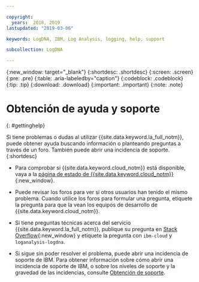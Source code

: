```yaml
---

copyright:
  years:  2018, 2019
lastupdated: "2019-03-06"

keywords: LogDNA, IBM, Log Analysis, logging, help, support

subcollection: LogDNA

---
```


{:new_window: target="_blank"}
{:shortdesc: .shortdesc}
{:screen: .screen}
{:pre: .pre}
{:table: .aria-labeledby="caption"}
{:codeblock: .codeblock}
{:tip: .tip}
{:download: .download}
{:important: .important}
{:note: .note}


# Obtención de ayuda y soporte
{: #gettinghelp}

Si tiene problemas o dudas al utilizar {{site.data.keyword.la_full_notm}}, puede obtener ayuda buscando información o planteando preguntas a través de un foro. También puede abrir una incidencia de soporte.
{:shortdesc}

* Para comprobar si {{site.data.keyword.cloud_notm}} está disponible, vaya a la [página de estado de {{site.data.keyword.cloud_notm}}](https://cloud.ibm.com/status?selected=status){:new_window}.

* Puede revisar los foros para ver si otros usuarios han tenido el mismo problema. Cuando utilice los foros para formular una pregunta, etiquete la pregunta para que la vean los equipos de desarrollo de {{site.data.keyword.cloud_notm}}.
<!--Insert the appropriate Stack Overflow tag for your service for <service_keyword> in URL and text below:  -->
  * Si tiene preguntas técnicas acerca del servicio {{site.data.keyword.la_full_notm}}, publique su pregunta en [Stack Overflow](http://stackoverflow.com/search?q=logdna+ibm-cloud){:new_window} y etiquete la pregunta con `ibm-cloud` y `loganalysis-logdna`.

* Si sigue sin poder resolver el problema, puede abrir una incidencia de soporte de IBM. Para obtener información sobre cómo abrir una incidencia de soporte de IBM, o sobre los niveles de soporte y la gravedad de las incidencias, consulte [Obtención de soporte](/docs/get-support?topic=get-support-getting-customer-support#getting-customer-support).
